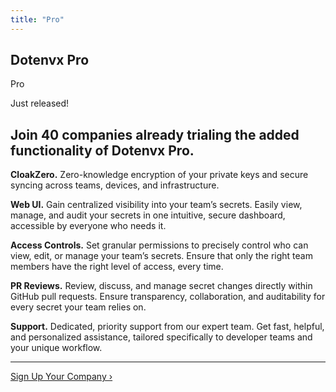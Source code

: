 ```yaml
---
title: "Pro"
---
```


<section class="w-full max-w-4xl lg:max-w-5xl mx-auto px-6 my-20 md:my-32">
  <div class="flex gap-3 h-full flex-col items-center justify-center">
    <div class="flex gap-1 text-center leading-relaxed my-1 items-center justify-center">
      <h1 class="text-center text-xl font-bold tracking-tight leading-none text-black dark:text-[#ECD53F]">Dotenvx <span class="hidden">Pro</span></h1>
      <div class="inline-block bg-[#ECD53F] text-black font-bold px-2 py-1 text-xl italic rounded-sm uppercase">Pro</div>
    </div>
    <p class="text-center text-green-600 dark:text-green-500 uppercase text-sm tracking-tight font-semibold">Just released!</p>
    <h1 class="mb-5 text-center text-xl sm:text-2xl md:text-3xl lg:text-5xl font-bold tracking-tight text-zinc-950 dark:text-[#ECD53F]">Join 
      <span x-data="{
        organizations: 40,
        getOrganizationsCount() {
          fetch('https://pro.dotenvx.com/public/stats')
            .then(response => response.json())
            .then(data => { this.organizations = data.organizations; })
        }
      }" x-init="getOrganizationsCount()" x-text="organizations">40</span> companies already trialing the added functionality of Dotenvx Pro.
    </h1>
    <div class="flex text-xl flex-col md:flex-row gap-4 md:gap-10 lg:gap-16">
      <div class="flex-1 flex flex-col gap-4 md:gap-8">
        <p>
          <strong>CloakZero.</strong>
          Zero-knowledge encryption of your private keys and secure syncing across teams, devices, and infrastructure.
        </p>
        <p>
          <strong>Web UI.</strong>
          Gain centralized visibility into your team’s secrets. Easily view, manage, and audit your secrets in one intuitive, secure dashboard, accessible by everyone who needs it.
        </p>
        <p>
          <strong>Access Controls.</strong>
          Set granular permissions to precisely control who can view, edit, or manage your team’s secrets. Ensure that only the right team members have the right level of access, every time.
        </p>
      </div>
      <div class="flex-1 flex flex-col gap-4 md:gap-8">
        <p>
          <strong>PR Reviews.</strong>
          Review, discuss, and manage secret changes directly within GitHub pull requests. Ensure transparency, collaboration, and auditability for every secret your team relies on.
        </p>
        <p>
          <strong>Support.</strong>
          Dedicated, priority support from our expert team. Get fast, helpful, and personalized assistance, tailored specifically to developer teams and your unique workflow.
        </p>
        <hr/>
        <a href="https://pro.dotenvx.com/signup" class="btn-dark w-full flex-none inline-block">
          Sign Up Your Company ›
        </a>
      </div>
    </div>
  </div>
</section>

